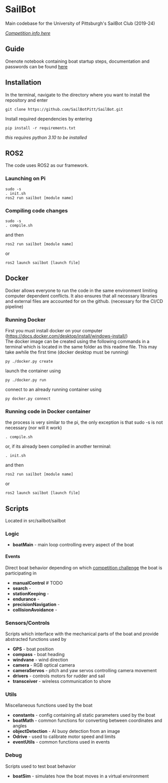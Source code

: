 # SailBot
Main codebase for the University of Pittsburgh's SailBot Club (2019-24)

*[Competition info here](https://www.sailbot.org/)*

## Guide
Onenote notebook containing boat startup steps, documentation and passwords can be found [here](https://pitt-my.sharepoint.com/:o:/r/personal/tad85_pitt_edu/Documents/Sailbot%20Stuff?d=w0d1afb3f4ab44df2b02186d8015ae380&csf=1&web=1&e=uvn9TV)

## Installation
In the terminal, navigate to the directory where you want to install the repository and enter
```
git clone https://github.com/SailBotPitt/SailBot.git
```

Install required dependencies by entering
```
pip install -r requirements.txt
```
*this requires python 3.10 to be installed*

## ROS2
The code uses ROS2 as our framework.
### Launching on Pi
```
sudo -s
. init.sh
ros2 run sailbot [module name]
```

### Compiling code changes
```
sudo -s
. compile.sh
```
and then
```
ros2 run sailbot [module name]
```
or
```
ros2 launch sailbot [launch file]
```

## Docker
Docker allows everyone to run the code in the same environment limiting computer dependent conflicts. It also ensures that all necessary libraries and external files are accounted for on the github. (necessary for the CI/CD pipeline)

### Running Docker
First you must install docker on your computer  
(https://docs.docker.com/desktop/install/windows-install/)  
The docker image can be created using the following commands in a terminal which is located in the same folder as this readme file. This may take awhile the first time (docker desktop must be running)
```
py ./docker.py create
```
launch the container using
```
py ./docker.py run
```
connect to an already running container using
```
py docker.py connect
```

### Running code in Docker container
the process is very similar to the pi, the only exception is that sudo -s is not necessary (nor will it work)
```
. compile.sh
```
or, if its already been compiled in another terminal:
```
. init.sh
```
and then
```
ros2 run sailbot [module name]
```
or
```
ros2 launch sailbot [launch file]
```

## Scripts
Located in src/sailbot/sailbot
### Logic
- **boatMain** - main loop controlling every aspect of the boat

#### Events
Direct boat behavior depending on which [competition challenge](https://www.sailbot.org/wp-content/uploads/2022/05/SailBot-2022-Events.pdf) the boat is participating in
- **manualControl** # TODO
- **search** - 
- **stationKeeping** - 
- **endurance** - 
- **precisionNavigation** - 
- **collisionAvoidance** - 

### Sensors/Controls
Scripts which interface with the mechanical parts of the boat and provide abstracted functions used by 
- **GPS** - boat position
- **compass** - boat heading
- **windvane** - wind direction
- **camera** - RGB optical camera
- **cameraServos** - pitch and yaw servos controlling camera movement
- **drivers** - controls motors for rudder and sail
- **transceiver** - wireless communication to shore

### Utils
Miscellaneous functions used by the boat
- **constants** - config containing all static parameters used by the boat
- **boatMath** - common functions for converting between coordinates and angles
- **objectDetection** - AI buoy detection from an image
- **Odrive** - used to calibrate motor speed and limits
- **eventUtils** - common functions used in events

### Debug
Scripts used to test boat behavior
- **boatSim** - simulates how the boat moves in a virtual environment
